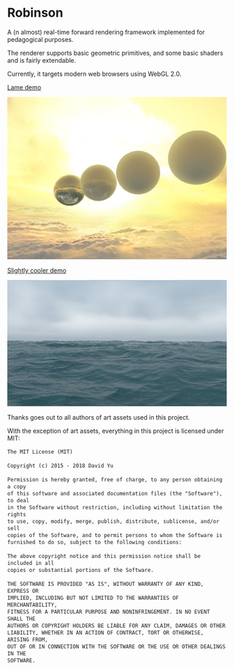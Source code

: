 # Robinson

A (n almost) real-time forward rendering framework implemented for pedagogical purposes.

The renderer supports basic geometric primitives, and some basic shaders and is fairly extendable.

Currently, it targets modern web browsers using WebGL 2.0.

[Lame demo](http://davidyu.github.io/Robinson-web-samples/showcase/app.html)

[![lame but live](screenshots/materials_showcase.jpg)](http://davidyu.github.io/Robinson-web-samples/showcase/app.html)

[Slightly cooler demo](http://davidyu.github.io/Robinson-web-samples/sky/app.html)

[![water](screenshots/ocean.jpg)](http://davidyu.github.io/Robinson-web-samples/sky/app.html)

Thanks goes out to all authors of art assets used in this project.

With the exception of art assets, everything in this project is licensed under MIT:

```
The MIT License (MIT)

Copyright (c) 2015 - 2018 David Yu

Permission is hereby granted, free of charge, to any person obtaining a copy
of this software and associated documentation files (the "Software"), to deal
in the Software without restriction, including without limitation the rights
to use, copy, modify, merge, publish, distribute, sublicense, and/or sell
copies of the Software, and to permit persons to whom the Software is
furnished to do so, subject to the following conditions:

The above copyright notice and this permission notice shall be included in all
copies or substantial portions of the Software.

THE SOFTWARE IS PROVIDED "AS IS", WITHOUT WARRANTY OF ANY KIND, EXPRESS OR
IMPLIED, INCLUDING BUT NOT LIMITED TO THE WARRANTIES OF MERCHANTABILITY,
FITNESS FOR A PARTICULAR PURPOSE AND NONINFRINGEMENT. IN NO EVENT SHALL THE
AUTHORS OR COPYRIGHT HOLDERS BE LIABLE FOR ANY CLAIM, DAMAGES OR OTHER
LIABILITY, WHETHER IN AN ACTION OF CONTRACT, TORT OR OTHERWISE, ARISING FROM,
OUT OF OR IN CONNECTION WITH THE SOFTWARE OR THE USE OR OTHER DEALINGS IN THE
SOFTWARE.
```
